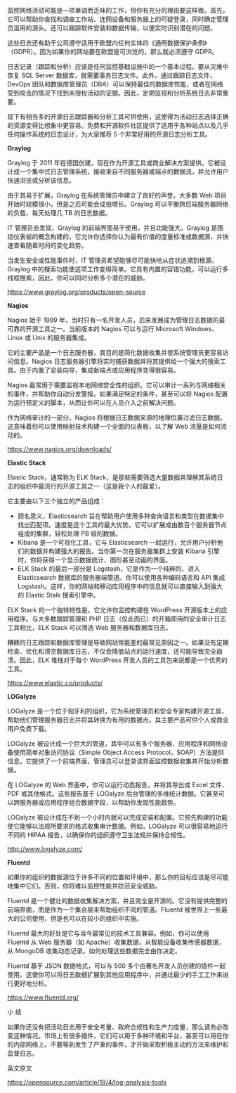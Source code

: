 监控网络活动可能是一项单调而乏味的工作，但你有充分的理由要这样做。首先，它可以帮助你查找和调查工作站、连网设备和服务器上的可疑登录，同时确定管理员滥用的源头。还可以跟踪软件安装和数据传输，以便实时识别潜在的问题。

这些日志还有助于公司遵守适用于欧盟内任何实体的《通用数据保护条例》（GDPR）。因为如果你的网站要在欧盟是可浏览的，那么就必须遵守 GDPR。

日志记录（跟踪和分析）应该是任何监控基础设施中的一个基本过程。要从灾难中恢复 SQL Server 数据库，就需要事务日志文件。此外，通过跟踪日志文件，DevOps 团队和数据库管理员（DBA）可以保持最佳的数据库性能，或者在网络受到攻击的情况下找到未授权活动的证据。因此，定期监视和分析系统日志非常重要。

现下有相当多的开源日志跟踪器和分析工具可供使用，这使得为活动日志选择正确的资源变得比想象中更容易。免费和开源软件社区提供了适用于各种站点以及几乎任何操作系统的日志设计，为大家推荐 5 个非常好用的开源日志分析工具。

**Graylog**

Graylog 于 2011 年在德国创建，现在作为开源工具或商业解决方案提供。它被设计成一个集中式日志管理系统，接收来自不同服务器或端点的数据流，并允许用户快速浏览或分析该信息。

由于其易于扩展，Graylog 在系统管理员中建立了良好的声誉。大多数 Web 项目开始时规模很小，但是之后可能会成倍增长。Graylog 可以平衡跨后端服务器网络的负载，每天处理几 TB 的日志数据。

IT 管理员会发现，Graylog 的前端界面易于使用，并且功能强大。Graylog 是围绕仪表板的概念构建的，它允许你选择你认为最有价值的度量标准或数据源，并快速查看随着时间的变化趋势。

当发生安全或性能事件时，IT 管理员希望能够尽可能快地从症状追溯到根源。Graylog 中的搜索功能使这项工作变得简单。它具有内置的容错功能，可以运行多线程搜索，因此，你可以同时分析多个潜在的威胁。

https://www.graylog.org/products/open-source

**Nagios**

Nagios 始于 1999 年，当时只有一名开发人员，后来发展成为管理日志数据的最可靠的开源工具之一。当前版本的 Nagios 可以与运行 Microsoft Windows、Linux 或 Unix 的服务器集成。

它的主要产品是一个日志服务器，其目的是简化数据收集并使系统管理员更容易访问信息。Nagios 日志服务器引擎将实时捕获数据并将其提供给一个强大的搜索工具。由于内置了安装向导，集成新端点或应用程序变得很容易。

Nagios 最常用于需要监视本地网络安全性的组织。它可以审计一系列与网络相关的事件，并帮助你自动分发警报。如果满足特定的条件，甚至可以将 Nagios 配置为运行预定义的脚本，从而让你可以在人员介入之前解决问题。

作为网络审计的一部分，Nagios 将根据日志数据来源的地理位置过滤日志数据。这意味着你可以使用映射技术构建一个全面的仪表板，以了解 Web 流量是如何流动的。

https://www.nagios.org/downloads/

**Elastic Stack**

Elastic Stack，通常称为 ELK Stack，是那些需要筛选大量数据并理解其系统日志的组织中最流行的开源工具之一（这是我个人的最爱）。

它主要由以下三个独立的产品组成：

- 顾名思义，Elasticsearch 旨在帮助用户使用多种查询语言和类型在数据集中找出匹配项。速度是这个工具的最大优势。它可以扩展成由数百个服务器节点组成的集群，轻松处理 PB 级的数据。
- Kibana 是一个可视化工具，它与 Elasticsearch 一起运行，允许用户分析他们的数据并构建强大的报告。当你第一次在服务器集群上安装 Kibana 引擎时，你将获得一个显示数据统计、图形甚至动画的界面。
- ELK Stack 的最后一部分是 Logstash，它是作为一个纯粹的、进入 Elasticsearch 数据库的服务器端管道。你可以使用各种编码语言和 API 集成 Logstash。这样，你的网站和移动应用程序中的信息就可以直接输入到强大的 Elastic Stalk 搜索引擎中。

ELK Stack 的一个独特特性是，它允许你监控构建在 WordPress 开源版本上的应用程序。与大多数跟踪管理和 PHP 日志（仅此而已）的开箱即用的安全审计日志工具相比，ELK Stack 可以筛选 Web 服务器和数据库日志。

糟糕的日志跟踪和数据库管理是导致网站性能差的最常见原因之一。如果没有定期检查、优化和清空数据库日志，不仅会降低站点的运行速度，还可能导致完全崩溃。因此，ELK 堆栈对于每个 WordPress 开发人员的工具包来说都是一个优秀的工具。

https://www.elastic.co/products/

**LOGalyze**

LOGalyze 是一个位于匈牙利的组织，它为系统管理员和安全专家构建开源工具，帮助他们管理服务器日志并将其转换为有用的数据点。其主要产品可供个人或商业用户免费下载。

LOGalyze 被设计成一个巨大的管道，其中可以有多个服务器、应用程序和网络设备使用简单对象访问协议（Simple Object Access Protocol，SOAP）方法提供信息。它提供了一个前端界面，管理员可以登录该界面监控数据收集并开始分析数据。

在 LOGalyze 的 Web 界面中，你可以运行动态报告，并将其导出成 Excel 文件、PDF 或其他格式。这些报告基于 LOGalyze 后台管理的多维统计数据。它甚至可以跨服务器或应用程序组合数据字段，以帮助你发现性能趋势。

LOGalyze 被设计成在不到一个小时内就可以完成安装和配置。它预先构建的功能使它能够以法规所要求的格式收集审计数据。例如，LOGalyze 可以很容易地运行不同的 HIPAA 报告，以确保你的组织遵守卫生法规并保持合规性。

http://www.logalyze.com/

**Fluentd**

如果你的组织的数据源位于许多不同的位置和环境中，那么你的目标应该是尽可能地集中它们。否则，你将难以监控性能并防范安全威胁。

Fluentd 是一个健壮的数据收集解决方案，并且完全是开源的。它没有提供完整的前端界面，而是作为一个集合层来帮助组织不同的管道。Fluentd 被世界上一些最大的公司使用，但是也可以在较小的组织中实施。

Fluentd 最大的好处是它与当今最常见的技术工具兼容。例如，你可以使用 Fluentd 从 Web 服务器（如 Apache）收集数据，从智能设备收集传感器数据，从 MongoDB 收集动态记录。如何处理这些数据完全由你决定。

Fluentd 基于 JSON 数据格式，可以与 500 多个由著名开发人员创建的插件一起使用。这使你可以将日志数据扩展到其他应用程序中，并通过最少的手工工作来进行更好地分析。

https://www.fluentd.org/

小  结

如果你还没有把活动日志用于安全考量、政府合规性和生产力度量，那么请务必改变这种情况。市场上有很多插件，它们可以用于多种环境和平台，甚至可以用在你的内部网络上。不要等到发生了严重的事件，才开始采取积极主动的方法来维护和监督日志。

 英文原文

https://opensource.com/article/19/4/log-analysis-tools